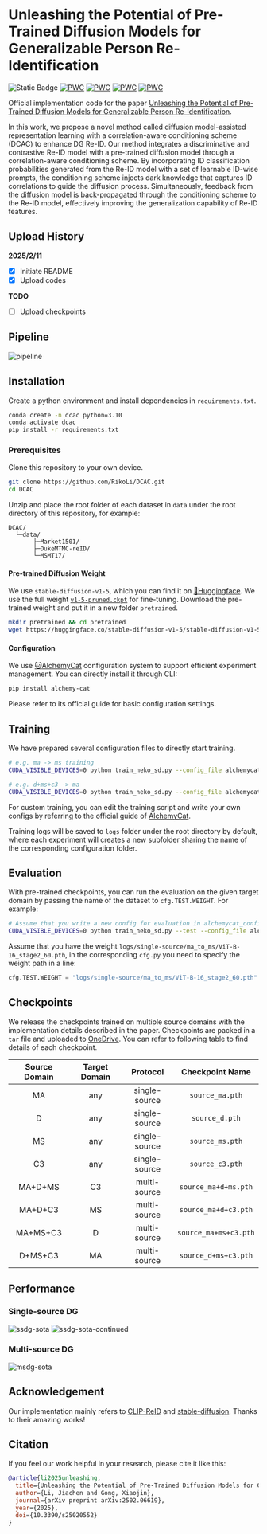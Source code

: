 # Unleashing the Potential of Pre-Trained Diffusion Models for Generalizable Person Re-Identification

![Static Badge](https://img.shields.io/badge/python-3.10-blue)
[![PWC](https://img.shields.io/endpoint.svg?url=https://paperswithcode.com/badge/unleashing-the-potential-of-pre-trained/generalizable-person-re-identification-on-21)](https://paperswithcode.com/sota/generalizable-person-re-identification-on-21?p=unleashing-the-potential-of-pre-trained)
[![PWC](https://img.shields.io/endpoint.svg?url=https://paperswithcode.com/badge/unleashing-the-potential-of-pre-trained/generalizable-person-re-identification-on-23)](https://paperswithcode.com/sota/generalizable-person-re-identification-on-23?p=unleashing-the-potential-of-pre-trained)
[![PWC](https://img.shields.io/endpoint.svg?url=https://paperswithcode.com/badge/unleashing-the-potential-of-pre-trained/generalizable-person-re-identification-on-22)](https://paperswithcode.com/sota/generalizable-person-re-identification-on-22?p=unleashing-the-potential-of-pre-trained)
[![PWC](https://img.shields.io/endpoint.svg?url=https://paperswithcode.com/badge/unleashing-the-potential-of-pre-trained/generalizable-person-re-identification-on-20)](https://paperswithcode.com/sota/generalizable-person-re-identification-on-20?p=unleashing-the-potential-of-pre-trained)


Official implementation code for the paper [Unleashing the Potential of Pre-Trained Diffusion Models for Generalizable Person Re-Identification](todo).

In this work, we propose a novel method called diffusion model-assisted representation learning with a correlation-aware conditioning scheme (DCAC) to enhance DG Re-ID. Our method integrates a discriminative and contrastive Re-ID model with a pre-trained diffusion model through a correlation-aware conditioning scheme. By incorporating ID classification probabilities generated from the Re-ID model with a set of learnable ID-wise prompts, the conditioning scheme injects dark knowledge that captures ID correlations to guide the diffusion process. Simultaneously, feedback from the diffusion model is back-propagated through the conditioning scheme to the Re-ID model, effectively improving the generalization capability of Re-ID features.

## Upload History

**2025/2/11**

- [x] Initiate README
- [x] Upload codes

**TODO**

- [ ] Upload checkpoints


## Pipeline

![pipeline](assets/pipeline.png)

## Installation

Create a python environment and install dependencies in `requirements.txt`.

```bash
conda create -n dcac python=3.10
conda activate dcac
pip install -r requirements.txt
```

### Prerequisites

Clone this repository to your own device.

```bash
git clone https://github.com/RikoLi/DCAC.git
cd DCAC
```

Unzip and place the root folder of each dataset in `data` under the root directory of this repository, for example:

```
DCAC/
  └─data/
       ├─Market1501/
       ├─DukeMTMC-reID/
       └─MSMT17/
```

#### Pre-trained Diffusion Weight

We use `stable-diffusion-v1-5`, which you can find it on [🤗Huggingface](https://huggingface.co/stable-diffusion-v1-5/stable-diffusion-v1-5). We use the full weight [`v1-5-pruned.ckpt`](https://huggingface.co/stable-diffusion-v1-5/stable-diffusion-v1-5/blob/main/v1-5-pruned.ckpt) for fine-tuning. Download the pre-trained weight and put it in a new folder `pretrained`.

```bash
mkdir pretrained && cd pretrained
wget https://huggingface.co/stable-diffusion-v1-5/stable-diffusion-v1-5/blob/main/v1-5-pruned.ckpt
```

#### Configuration

We use [:cat:AlchemyCat](https://github.com/HAL-42/AlchemyCat) configuration system to support efficient experiment management. You can directly install it through CLI:

```bash
pip install alchemy-cat
```

Please refer to its official guide for basic configuration settings.

## Training

We have prepared several configuration files to directly start training.

```bash
# e.g. ma -> ms training
CUDA_VISIBLE_DEVICES=0 python train_neko_sd.py --config_file alchemycat_configs/single-source/ma_to_ms/cfg.py

# e.g. d+ms+c3 -> ma
CUDA_VISIBLE_DEVICES=0 python train_neko_sd.py --config_file alchemycat_configs/multi-source/d+ms+c3_to_ma/cfg.py
```

For custom training, you can edit the training script and write your own configs by referring to the official guide of [AlchemyCat](https://github.com/HAL-42/AlchemyCat).

Training logs will be saved to `logs` folder under the root directory by default, where each experiment will creates a new subfolder sharing the name of the corresponding configuration folder.

## Evaluation

With pre-trained checkpoints, you can run the evaluation on the given target domain by passing the name of the dataset to `cfg.TEST.WEIGHT`. For example:

```bash
# Assume that you write a new config for evaluation in alchemycat_configs/test/cfg.py
CUDA_VISIBLE_DEVICES=0 python train_neko_sd.py --test --config_file alchemycat_configs/test/cfg.py
```

Assume that you have the weight `logs/single-source/ma_to_ms/ViT-B-16_stage2_60.pth`, in the corresponding `cfg.py` you need to specify the weight path in a line:

```python
cfg.TEST.WEIGHT = "logs/single-source/ma_to_ms/ViT-B-16_stage2_60.pth"
```

## Checkpoints

We release the checkpoints trained on multiple source domains with the implementation details described in the paper. Checkpoints are packed in a `tar` file and uploaded to [OneDrive](xxxxx). You can refer to following table to find details of each checkpoint.

Source Domain | Target Domain | Protocol | Checkpoint Name
:--: | :--: | :--: | :--:
MA | any | single-source | `source_ma.pth`
D | any | single-source | `source_d.pth`
MS | any | single-source | `source_ms.pth`
C3 | any | single-source | `source_c3.pth`
MA+D+MS | C3 | multi-source | `source_ma+d+ms.pth`
MA+D+C3 | MS | multi-source |`source_ma+d+c3.pth`
MA+MS+C3 | D | multi-source |`source_ma+ms+c3.pth`
D+MS+C3 | MA | multi-source |`source_d+ms+c3.pth`

## Performance

### Single-source DG
![ssdg-sota](assets/ssdg-sota.png)
![ssdg-sota-continued](assets/ssdg-sota-continued.png)

### Multi-source DG
![msdg-sota](assets/msdg-sota.png)

## Acknowledgement

Our implementation mainly refers to [CLIP-ReID](https://github.com/Syliz517/CLIP-ReID) and [stable-diffusion](https://github.com/CompVis/stable-diffusion). Thanks to their amazing works!

## Citation

If you feel our work helpful in your research, please cite it like this:

```bibtex
@article{li2025unleashing,
  title={Unleashing the Potential of Pre-Trained Diffusion Models for Generalizable Person Re-Identification},
  author={Li, Jiachen and Gong, Xiaojin},
  journal={arXiv preprint arXiv:2502.06619},
  year={2025},
  doi={10.3390/s25020552}
}
```
